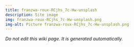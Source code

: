 ```yaml
---
title: franzwa-roux-RCjhs_7c-Hw-unsplash
description: Site image
img: franzwa-roux-RCjhs_7c-Hw-unsplash.png
img-alt: Picture franzwa-roux-RCjhs_7c-Hw-unsplash.png
---
```


_Do not edit this wiki page. It is generated automatically._ 

